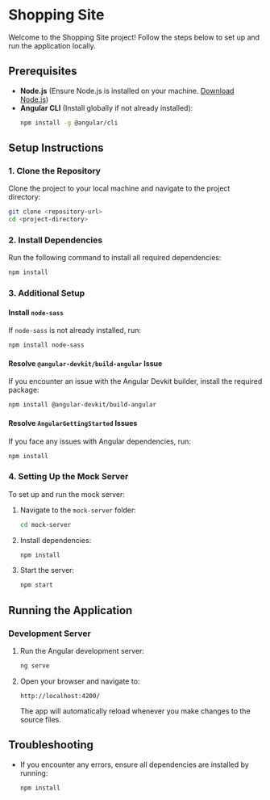 # Shopping Site  

Welcome to the Shopping Site project! Follow the steps below to set up and run the application locally.  

## Prerequisites  

- **Node.js** (Ensure Node.js is installed on your machine. [Download Node.js](https://nodejs.org))  
- **Angular CLI** (Install globally if not already installed):  
  ```bash  
  npm install -g @angular/cli  
  ```  

## Setup Instructions  

### 1. Clone the Repository  
Clone the project to your local machine and navigate to the project directory:  
```bash  
git clone <repository-url>  
cd <project-directory>  
```  

### 2. Install Dependencies  
Run the following command to install all required dependencies:  
```bash  
npm install  
```  

### 3. Additional Setup  

#### Install `node-sass`  
If `node-sass` is not already installed, run:  
```bash  
npm install node-sass  
```  

#### Resolve `@angular-devkit/build-angular` Issue  
If you encounter an issue with the Angular Devkit builder, install the required package:  
```bash  
npm install @angular-devkit/build-angular  
```  

#### Resolve `AngularGettingStarted` Issues  
If you face any issues with Angular dependencies, run:  
```bash  
npm install  
```  

### 4. Setting Up the Mock Server  
To set up and run the mock server:  
1. Navigate to the `mock-server` folder:  
   ```bash  
   cd mock-server  
   ```  
2. Install dependencies:  
   ```bash  
   npm install  
   ```  
3. Start the server:  
   ```bash  
   npm start  
   ```  

## Running the Application  

### Development Server  
1. Run the Angular development server:  
   ```bash  
   ng serve  
   ```  
2. Open your browser and navigate to:  
   ```
   http://localhost:4200/  
   ```  
   The app will automatically reload whenever you make changes to the source files.  

## Troubleshooting  
- If you encounter any errors, ensure all dependencies are installed by running:  
  ```bash  
  npm install  
  ```  
